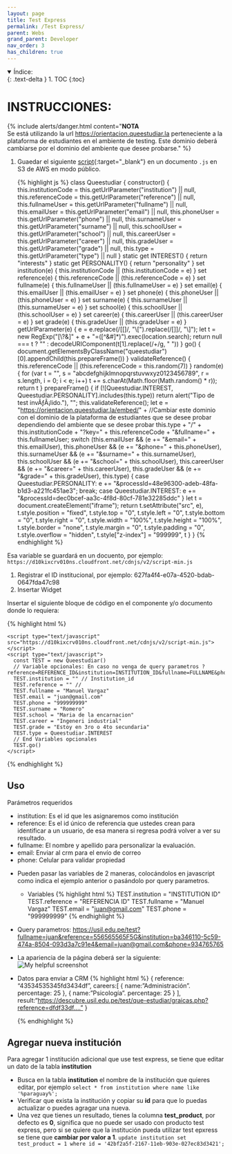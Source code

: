 ```yaml
---
layout: page
title: Test Express
permalink: /Test Express/
parent: Webs
grand_parent: Developer
nav_order: 3
has_children: true
---
```


<details open markdown="block">
  <summary>
    Índice:
  </summary>
  {: .text-delta }
1. TOC
{:toc}
</details>

# INSTRUCCIONES:

{% include alerts/danger.html content="**NOTA**<br/>Se está utilizando la url https://orientacion.queestudiar.la perteneciente a la plataforma de estudiantes en el ambiente de testing. Este dominio deberá cambiarse por el dominio del ambiente que desee probarse." %}

1. Guaedar el siguiente [script](https://d10kixcrv010ns.cloudfront.net/cdnjs/v2/script-min.js){:target="_blank"} en un documento `.js` en S3 de AWS en modo público.


    {% highlight js %}
      class Queestudiar {
          constructor() {
              this.institutionCode = this.getUrlParameter("institution") || null, 
              this.referenceCode = this.getUrlParameter("reference") || null, 
              this.fullnameUser = this.getUrlParameter("fullname") || null, 
              this.emailUser = this.getUrlParameter("email") || null, 
              this.phoneUser = this.getUrlParameter("phone") || null, 
              this.surnameUser = this.getUrlParameter("surname") || null, 
              this.schoolUser = this.getUrlParameter("school") || null, 
              this.careerUser = this.getUrlParameter("career") || null, 
              this.gradeUser = this.getUrlParameter("grade") || null, 
              this.type = this.getUrlParameter("type") || null
          }
          static get INTEREST() {
              return "interests"
          }
          static get PERSONALITY() {
              return "personality"
          }
          set institution(e) {
              this.institutionCode || (this.institutionCode = e)
          }
          set reference(e) {
              this.referenceCode || (this.referenceCode = e)
          }
          set fullname(e) {
              this.fullnameUser || (this.fullnameUser = e)
          }
          set email(e) {
              this.emailUser || (this.emailUser = e)
          }
          set phone(e) {
              this.phoneUser || (this.phoneUser = e)
          }
          set surname(e) {
              this.surnameUser || (this.surnameUser = e)
          }
          set school(e) {
              this.schoolUser || (this.schoolUser = e)
          }
          set career(e) {
              this.careerUser || (this.careerUser = e)
          }
          set grade(e) {
              this.gradeUser || (this.gradeUser = e)
          }
          getUrlParameter(e) {
              e = e.replace(/[\[]/, "\\[").replace(/[\]]/, "\\]");
              let t = new RegExp("[\\?&]" + e + "=([^&#]*)").exec(location.search);
              return null === t ? "" : decodeURIComponent(t[1].replace(/\+/g, " "))
          }
          go() {
              document.getElementsByClassName("queestudiar")[0].appendChild(this.prepareFrame())
          }
          validateReference() {
              this.referenceCode || (this.referenceCode = this.random(7))
          }
          random(e) {
              for (var t = "", 
                    s = "abcdefghijklmnopqrstuvwxyz0123456789", 
                    r = s.length, 
                    i = 0; 
                    i < e; i++) t += s.charAt(Math.floor(Math.random() * r));
              return t
          }
          prepareFrame() {
              if (![Queestudiar.INTEREST, Queestudiar.PERSONALITY].includes(this.type)) 
                return alert("Tipo de test invÃƒÂ¡lido."), "";
              this.validateReference();
              let e = "https://orientacion.queestudiar.la/embed/" + //Cambiar este dominio con el dominio de la plataforma de estudiantes que se desee probar dependiendo del ambiente que se desee probar 
                    this.type + "/" + 
                    this.institutionCode + 
                    "?key=" + 
                    this.referenceCode + 
                    "&fullname=" + 
                  this.fullnameUser;
              switch (this.emailUser && (e += "&email=" + this.emailUser), 
                      this.phoneUser && (e += "&phone=" + this.phoneUser), 
                      this.surnameUser && (e += "&surname=" + this.surnameUser), 
                      this.schoolUser && (e += "&school=" + this.schoolUser), 
                      this.careerUser && (e += "&career=" + this.careerUser), 
                      this.gradeUser && (e += "&grade=" + this.gradeUser), 
                      this.type) {
                  case Queestudiar.PERSONALITY:
                      e += "&processId=48e96300-adeb-48fa-b1d3-a221fc451ae3";
                      break;
                  case Queestudiar.INTEREST:
                      e += "&processId=dec0bcef-aa3c-4f8d-80cf-781e32285ddc"
              }
              let t = document.createElement("iframe");
              return 	t.setAttribute("src", e), 
                    t.style.position = "fixed", 
                    t.style.top = "0", 
                    t.style.left = "0", 
                    t.style.bottom = "0", 
                    t.style.right = "0", 
                    t.style.width = "100%", 
                    t.style.height = "100%", 
                    t.style.border = "none", 
                    t.style.margin = "0", 
                    t.style.padding = "0", 
                    t.style.overflow = "hidden", 
                    t.style["z-index"] = "999999", 
                    t
          }
      }
    {% endhighlight %}

  Esa variable se guardará en un docuento, por ejemplo: `https://d10kixcrv010ns.cloudfront.net/cdnjs/v2/script-min.js`

1. Registrar el ID institucional, por ejemplo: 627fa4f4-e07a-4520-bdab-0647fda47c98
2. Insertar Widget
   
  Insertar el siguiente bloque de código en el componente y/o documento donde lo requiera:

  {% highlight html %}
    <div class="queestudiar"></div>

    <script type="text/javascript" src="https://d10kixcrv010ns.cloudfront.net/cdnjs/v2/script-min.js"></script>
    <script type="text/javascript">
      const TEST = new Queestudiar()
      // Variable opcionales: En caso no venga de query parametros ?reference=REFERENCE_ID&institution=INSTITUTION_ID&fullname=FULLNAME&phone=PHONE&email=EMAIL
      TEST.institution = "" // Institution_id
      TEST.reference = "" // 
      TEST.fullname = "Manuel Vargaz"
      TEST.email = "juan@gmail.com"
      TEST.phone = "999999999"
      TEST.surname = "Romero"
      TEST.school = "Maria de la encarnacion"
      TEST.career = "Ingeneri industrial"
      TEST.grade = "Estoy en 3ro o 4to secundaria"
      TEST.type = Queestudiar.INTEREST
      // End Variables opcionales
      TEST.go()
    </script>
  {% endhighlight %}

## Uso
  
Parámetros requeridos
   - institution: Es el id que les asignaremos como institución
   - reference: Es el id único de referencia que ustedes crean para identificar a un usuario, de esa manera si regresa podrá volver a ver su resultado.
   - fullname: El nombre y apellido para personalizar la evaluación.
   - email: Enviar al crm para el envío de correo
   - phone: Celular para validar propiedad

  * Pueden pasar las variables de 2 maneras, colocándolos en javascript como indica el ejemplo anterior o pasándolo por query parametros.
    * Variables
        {% highlight html %}
          TEST.institution = "INSTITUTION ID"
          TEST.reference = "REFERENCIA ID"
          TEST.fullname = "Manuel Vargaz"
          TEST.email = "juan@gmail.com"
          TEST.phone = "999999999"
        {% endhighlight %}

  * Query parametros: https://usil.edu.pe/test?fullname=juan&reference=556565565F5G&institution=ba346110-5c59-474a-8504-093d3a7c91e4&email=juan@gmail.com&phone=934765765
  * La apariencia de la página deberá ser la siguiente:
    ![My helpful screenshot](https://cdn.discordapp.com/attachments/955522800918085683/1032045892603232266/unknown.png)
  
  * Datos para enviar a CRM
      {% highlight html %}
          {
            reference: “43534535345fd3434df”,
            careers:[
              {
                name:”Administración”.
                percentage: 25
              },
              {
                name:”Psicología”.
                percentage: 25
              }
            ],
            result:“https://descubre.usil.edu.pe/test/que-estudiar/graicas.php?reference=dfdf33df....”
          }

      {% endhighlight %}

## Agregar nueva institución

Para agregar 1 institución adicional que use test express, se tiene que editar un dato de la tabla **institution**  
- Busca en la tabla **institution**   el nombre de la institución que quieres editar, por ejemplo  `select * from institution where name like '%paraguay%';`
- Verificar que exista la institución y copiar su **id** para que lo puedas actualizar o puedes agragar una nueva.
- Una vez que tienes un resultado, tienes la columna **test_product**, por defecto es **0**, significa que no puede ser usado con producto test express, pero si se quiere que la institución pueda utilizar test epxress se tiene que **cambiar por valor a 1**.  `update institution set test_product = 1 where id = '42bf2a5f-2167-11eb-903e-027ec83d3421';`
